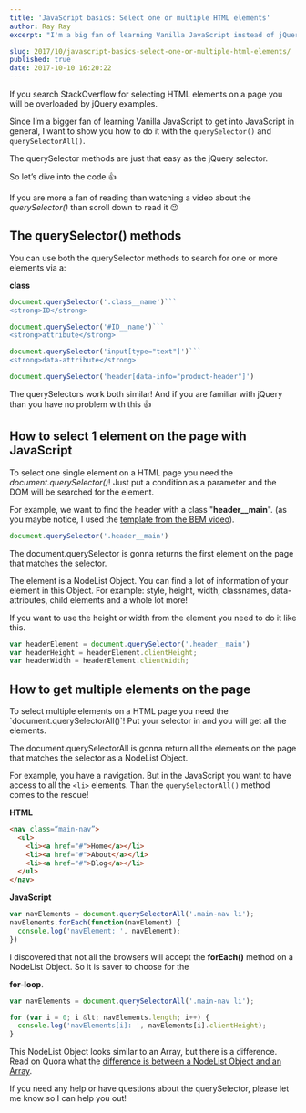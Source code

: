 ```yaml
---
title: 'JavaScript basics: Select one or multiple HTML elements'
author: Ray Ray
excerpt: "I'm a big fan of learning Vanilla JavaScript instead of jQuery. I want to show how easy the querySelector() and querySelectorAll() are! (video included)."

slug: 2017/10/javascript-basics-select-one-or-multiple-html-elements/
published: true
date: 2017-10-10 16:20:22
---
```

If you search StackOverflow for selecting HTML elements on a page you will be overloaded by jQuery examples.

Since I’m a bigger fan of learning Vanilla JavaScript to get into JavaScript in general, I want to show you how to do it with the `querySelector()` and `querySelectorAll()`.

The querySelector methods are just that easy as the jQuery selector.

So let’s dive into the code 👍

If you are more a fan of reading than watching a video about the <em>querySelector()</em> than scroll down to read it 😉

<Youtube url="https://youtu.be/cLsTHYS7-7A" />

<h2><b>The querySelector() methods</b></h2>
You can use both the querySelector methods to search for one or more elements via a:

<strong>class</strong>

```javascript
document.querySelector('.class__name')```
<strong>ID</strong>
```

```javascript
document.querySelector('#ID__name')```
<strong>attribute</strong>
```

```javascript
document.querySelector('input[type="text"]')```
<strong>data-attribute</strong>
```

```javascript
document.querySelector('header[data-info="product-header"]')
```

The querySelectors work both similar! And if you are familiar with jQuery than you have no problem with this 👍

<h2><b>How to select 1 element on the page with JavaScript</b></h2>
To select one single element on a HTML page you need the <em>document.querySelector()</em>! Just put a condition as a parameter and the DOM will be searched for the element.

For example, we want to find the header with a class "<strong>header__main</strong>". (as you maybe notice, I used the <a href="https://byrayray.dev/posts/2017-10-write-better-css-with-bem/">template from the BEM video</a>).

```javascript
document.querySelector('.header__main')
```

The document.querySelector is gonna returns the first element on the page that matches the selector.

The element is a NodeList Object. You can find a lot of information of your element in this Object. For example: style, height, width, classnames, data-attributes, child elements and a whole lot more!

If you want to use the height or width from the element you need to do it like this.

```javascript
var headerElement = document.querySelector('.header__main')
var headerHeight = headerElement.clientHeight;
var headerWidth = headerElement.clientWidth;
```

<h2><b>How to get multiple elements on the page</b></h2>
To select multiple elements on a HTML page you need the `document.querySelectorAll()`! Put your selector in and you will get all the elements.

The document.querySelectorAll is gonna return all the elements on the page that matches the selector as a NodeList Object.

For example, you have a navigation. But in the JavaScript you want to have access to all the `<li>` elements. Than the `querySelectorAll()` method comes to the rescue!

<strong>HTML</strong>

```html
<nav class=“main-nav”>
  <ul>
    <li><a href="#">Home</a></li>
    <li><a href="#">About</a></li>
    <li><a href="#">Blog</a></li>
  </ul>
</nav>
```

<strong>JavaScript</strong>

```javascript
var navElements = document.querySelectorAll('.main-nav li');
navElements.forEach(function(navElement) {
  console.log('navElement: ', navElement);
})
```

I discovered that not all the browsers will accept the <strong>forEach()</strong> method on a NodeList Object. So it is saver to choose for the 

<strong>for-loop</strong>.

```javascript
var navElements = document.querySelectorAll('.main-nav li');

for (var i = 0; i &lt; navElements.length; i++) {
  console.log('navElements[i]: ', navElements[i].clientHeight);
}
```

This NodeList Object looks similar to an Array, but there is a difference. Read on Quora what the <a href="https://www.quora.com/What-is-the-difference-between-a-NodeList-and-an-Array" target="_blank" rel="noopener">difference is between a NodeList Object and an Array</a>.

If you need any help or have questions about the querySelector, please let me know so I can help you out!